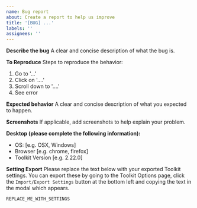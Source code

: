 ```yaml
---
name: Bug report
about: Create a report to help us improve
title: '[BUG] ...'
labels: ''
assignees: ''
---
```


**Describe the bug**
A clear and concise description of what the bug is.

**To Reproduce**
Steps to reproduce the behavior:

1. Go to '...'
2. Click on '....'
3. Scroll down to '....'
4. See error

**Expected behavior**
A clear and concise description of what you expected to happen.

**Screenshots**
If applicable, add screenshots to help explain your problem.

**Desktop (please complete the following information):**

- OS: [e.g. OSX, Windows]
- Browser [e.g. chrome, firefox]
- Toolkit Version [e.g. 2.22.0]

**Setting Export**
Please replace the text below with your exported Toolkit settings. You can export these by going to the Toolkit Options page, click the `Import/Export Settings` button at the bottom left and copying the text in the modal which appears.

```
REPLACE_ME_WITH_SETTINGS
```
